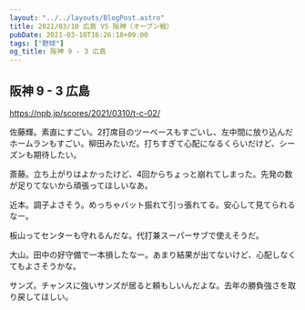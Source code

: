 ```yaml
---
layout: "../../layouts/BlogPost.astro"
title: 2021/03/10 広島 VS 阪神（オープン戦）
pubDate: 2021-03-10T16:26:18+09:00
tags: ["野球"]
og_title: 阪神 9 - 3 広島
---
```


## 阪神 9 - 3 広島

https://npb.jp/scores/2021/0310/t-c-02/


佐藤輝。素直にすごい。2打席目のツーベースもすごいし、左中間に放り込んだホームランもすごい。柳田みたいだ。打ちすぎて心配になるくらいだけど、シーズンも期待したい。

斎藤。立ち上がりはよかったけど、4回からちょっと崩れてしまった。先発の数が足りてないから頑張ってほしいなあ。

近本。調子よさそう。めっちゃバット振れて引っ張れてる。安心して見てられるなー。

板山ってセンターも守れるんだな。代打兼スーパーサブで使えそうだ。

大山。田中の好守備で一本損したなー。あまり結果が出てないけど、心配しなくてもよさそうかな。

サンズ。チャンスに強いサンズが居ると頼もしいんだよな。去年の勝負強さを取り戻してほしい。